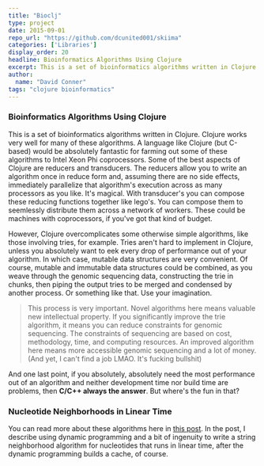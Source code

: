 ```yaml
---
title: "Bioclj"
type: project
date: 2015-09-01
repo_url: "https://github.com/dcunited001/skiima"
categories: ['Libraries']
display_order: 20
headline: Bioinformatics Algorithms Using Clojure
excerpt: This is a set of bioinformatics algorithms written in Clojure.
author:
  name: "David Conner"
tags: "clojure bioinformatics"
---
```


### Bioinformatics Algorithms Using Clojure

This is a set of bioinformatics algorithms written in Clojure.
Clojure works very well for many of these algorithms.  A language like
Clojure (but C-based) would be absolutely fantastic for farming out
some of these algorithms to Intel Xeon Phi coprocessors.  Some of the
best aspects of Clojure are reducers and transducers. The reducers
allow you to write an algorithm once in reduce form and, assuming
there are no side effects, immediately parallelize that algorithm's
execution across as many processors as you like.  It's magical.  With
transducer's you can compose these reducing functions together like
lego's.  You can compose them to seemlessly distribute them across a
network of workers. These could be machines with coprocessors, if
you've got that kind of budget.

However, Clojure overcomplicates some otherwise simple algorithms,
like those involving tries, for example.  Tries aren't hard to
implement in Clojure, unless you absolutely want to eek every drop of
performance out of your algorithm.  In which case, mutable data
structures are very convenient.  Of course, mutable and immutable data
structures could be combined, as you weave through the genomic
sequencing data, constructing the trie in chunks, then piping the
output tries to be merged and condensed by another process. Or
something like that.  Use your imagination.

> This process is very important.  Novel algorithms here means
> valuable new intellectual property.  If you significantly improve
> the trie algorithm, it means you can reduce constraints for genomic
> sequencing.  The constraints of sequencing are based on cost,
> methodology, time, and computing resources.  An improved algorithm
> here means more accessible genomic sequencing and a lot of money.
> (And yet, I can't find a job LMAO. It's fucking bullshit)

And one last point, if you absolutely, absolutely need the most
performance out of an algorithm and neither development time nor
build time are problems, then **C/C++ always the answer**.  But
where's the fun in that?

### Nucleotide Neighborhoods in Linear Time

You can read more about these algorithms here in
[this post](/posts/2015-03-14-gpu-accelerated-string-neighborhood-in-linear-time.md).
In the post, I describe using dynamic programming and a bit of
ingenuity to write a string neighborhood algorithm for nucleotides
that runs in linear time, after the dynamic programming builds a
cache, of course.
